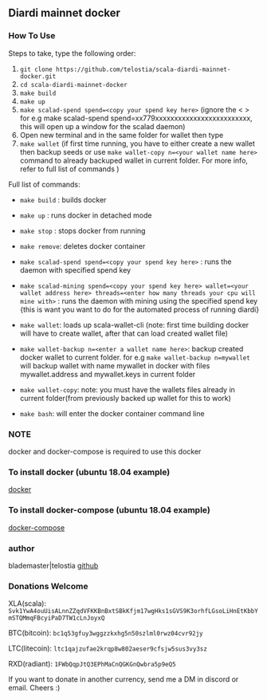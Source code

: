 ## Diardi mainnet docker

### How To Use

Steps to take, type the following order:
1. ```git clone https://github.com/telostia/scala-diardi-mainnet-docker.git```
2. ```cd scala-diardi-mainnet-docker```
3. ```make build```
4. ```make up ```
5. ```make scalad-spend spend=<copy your spend key here>``` (ignore the < > for e.g make scalad-spend spend=xx779xxxxxxxxxxxxxxxxxxxxxxxxx, this will open up a window for the scalad daemon)
6. Open new terminal and in the same folder for wallet then type
7. ```make wallet``` (if first time running, you have to either create a new wallet then backup seeds or use
 ``make wallet-copy n=<your wallet name here>`` command to already backuped wallet in current folder. For more info, refer to full list of commands )

Full list of commands:
* ```make build``` : builds docker
* ```make up```    : runs docker in detached mode
* ```make stop```  : stops docker from running
* ```make remove```: deletes docker container

* ```make scalad-spend spend=<copy your spend key here>``` : runs the daemon with specified spend key

* ```make scalad-mining spend=<copy your spend key here> wallet=<your wallet address here> threads=<enter how many threads your cpu will mine with>``` : runs the daemon with mining using
    the specified spend key {this is want you want to do for the automated process of running diardi}

* ```make wallet```: loads up scala-wallet-cli (note: first time building docker will have to create wallet,
 after that can load created wallet file)
* ```make wallet-backup n=<enter a wallet name here>```: backup created docker wallet to current folder. 
    for e.g ```make wallet-backup n=mywallet``` will backup wallet with name mywallet in docker with files mywallet.address and mywallet.keys in current folder
* ```make wallet-copy```: note: you must have the wallets files already in current folder(from previously backed up wallet for this to work)
* ```make bash```: will enter the docker container command line


### NOTE
 docker and docker-compose is required to use this docker

### To install docker (ubuntu 18.04 example)
[docker](https://www.digitalocean.com/community/tutorials/how-to-install-and-use-docker-on-ubuntu-18-04)

### To install docker-compose (ubuntu 18.04 example)
[docker-compose](https://www.digitalocean.com/community/tutorials/how-to-install-docker-compose-on-ubuntu-18-04)

### author
blademaster|telostia
[github](https://github.com/telostia)

### Donations Welcome
XLA(scala): ```Svk1YwA4ouUisALnnZZqdVFKKBnBxtSBkKfjm17wgHks1sGVS9K3orhfLGsoLiHnEtKbbYmSTQMmqFBcyiPaD7TW1cLnJoyxQ```

BTC(bitcoin): ```bc1q53gfuy3wggzzkxhg5n50szlml0rwz04cvr92jy```

LTC(litecoin): ```ltc1qajzufae2krqp8w802aeser9cfsjw5sus3vy3sz```

RXD(radiant): ```1FWbQqpJtQ3EPhMaCnQGKGnQwbra5p9eQ5```

If you want to donate in another currency, send me a DM in discord or email. Cheers :)